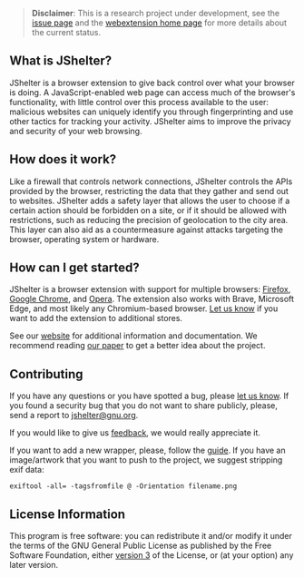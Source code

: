 > **Disclaimer**: This is a research project under development, see the [issue page](https://pagure.io/JShelter/webextension/issues) and the [webextension home page](https://JShelter.org/) for more details about the current status.

## What is JShelter?

JShelter is a browser extension to give back control over what your browser is doing. A JavaScript-enabled web page can access much of the browser's functionality, with little control over this process available to the user: malicious websites can uniquely identify you through fingerprinting and use other tactics for tracking your activity. JShelter aims to improve the privacy and security of your web browsing.

## How does it work?

Like a firewall that controls network connections, JShelter controls the APIs provided by the browser, restricting the data that they gather and send out to websites. JShelter adds a safety layer that allows the user to choose if a certain action should be forbidden on a site, or if it should be allowed with restrictions, such as reducing the precision of geolocation to the city area. This layer can also aid as a countermeasure against attacks targeting the browser, operating system or hardware.


## How can I get started?

JShelter is a browser extension with support for multiple browsers: [Firefox](https://addons.mozilla.org/firefox/addon/javascript-restrictor/), [Google Chrome](https://chrome.google.com/webstore/detail/javascript-restrictor/ammoloihpcbognfddfjcljgembpibcmb), and [Opera](https://addons.opera.com/extensions/details/javascript-restrictor/). The extension also works with Brave, Microsoft Edge, and most likely any Chromium-based browser. [Let us know](https://pagure.io/JShelter/webextension/issues) if you want to add the extension to additional stores.

See our [website](https://JShelter.org/) for additional information and documentation. We recommend
reading [our paper](https://arxiv.org/abs/2204.01392) to get a better idea about the project.

## Contributing

If you have any questions or you have spotted a bug, please [let us know](https://pagure.io/JShelter/webextension/issues). If you found a security bug that you do not want to share publicly, please, send a report to [jshelter@gnu.org](mailto:jshelter@gnu.org).

If you would like to give us [feedback](https://pagure.io/JShelter/webextension/issues), we would really appreciate it.

If you want to add a new wrapper, please, follow the [guide](https://jshelter.org/new-wrapper/). If
you have an image/artwork that you want to push to the project, we suggest stripping exif data:

```shell
exiftool -all= -tagsfromfile @ -Orientation filename.png
```

## License Information

This program is free software: you can redistribute it and/or modify it under the terms of the GNU
General Public License as published by the Free Software Foundation, either [version
3](https://www.gnu.org/licenses/gpl-3.0) of the License, or (at your option) any later version.
